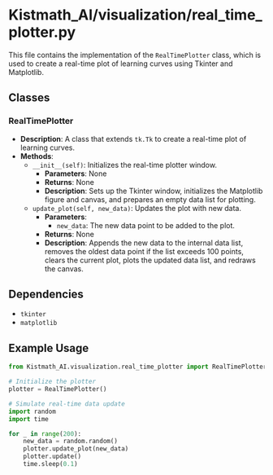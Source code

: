 # Kistmath_AI/visualization/real_time_plotter.py

This file contains the implementation of the `RealTimePlotter` class, which is used to create a real-time plot of learning curves using Tkinter and Matplotlib.

## Classes

### RealTimePlotter

- **Description**: A class that extends `tk.Tk` to create a real-time plot of learning curves.
- **Methods**:
  - `__init__(self)`: Initializes the real-time plotter window.
    - **Parameters**: None
    - **Returns**: None
    - **Description**: Sets up the Tkinter window, initializes the Matplotlib figure and canvas, and prepares an empty data list for plotting.
  - `update_plot(self, new_data)`: Updates the plot with new data.
    - **Parameters**:
      - `new_data`: The new data point to be added to the plot.
    - **Returns**: None
    - **Description**: Appends the new data to the internal data list, removes the oldest data point if the list exceeds 100 points, clears the current plot, plots the updated data list, and redraws the canvas.

## Dependencies

- `tkinter`
- `matplotlib`

## Example Usage

```python
from Kistmath_AI.visualization.real_time_plotter import RealTimePlotter

# Initialize the plotter
plotter = RealTimePlotter()

# Simulate real-time data update
import random
import time

for _ in range(200):
    new_data = random.random()
    plotter.update_plot(new_data)
    plotter.update()
    time.sleep(0.1)
```